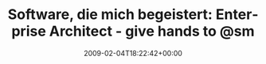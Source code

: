 ---
retweeted: false
source: <a href="http://twitter.com" rel="nofollow">Twitter Web Client</a>
entities:
  hashtags: []
  symbols: []
  user_mentions:
  - name: "@smile_x *th"
    screen_name: smile_x
    indices:
    - '68'
    - '76'
    id_str: '14692865'
    id: '14692865'
  urls: []
display_text_range:
- '0'
- '93'
favorite_count: '0'
id_str: '1177082286'
truncated: false
retweet_count: '0'
id: '1177082286'
created_at: Wed Feb 04 18:22:42 +0000 2009
favorited: false
full_text: 'Software, die mich begeistert: Enterprise Architect - give hands to [@smile_x](https://twitter.com/smile_x)
  für diesen Tipp.'
lang: de
tags:
- pesos/twitter
date: '2009-02-04T18:22:42+00:00'
src: https://twitter.com/bascht/status/1177082286
original_url: https://twitter.com/bascht/status/1177082286
type: twitter_tweet
text: 'Software, die mich begeistert: Enterprise Architect - give hands to [@smile_x](https://twitter.com/smile_x)
  für diesen Tipp.'
title: 'Software, die mich begeistert: Enterprise Architect - give hands to @sm'

---